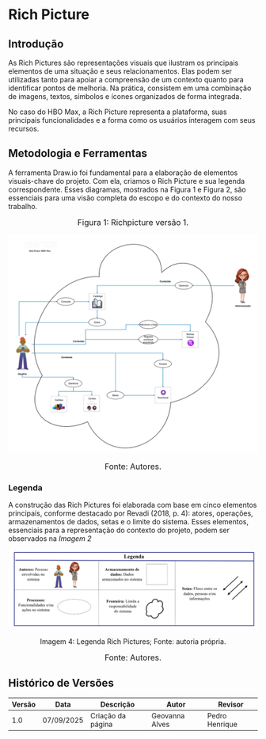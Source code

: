 # Rich Picture

##  Introdução
As Rich Pictures são representações visuais que ilustram os principais elementos de uma situação e seus relacionamentos. Elas podem ser utilizadas tanto para apoiar a compreensão de um contexto quanto para identificar pontos de melhoria. Na prática, consistem em uma combinação de imagens, textos, símbolos e ícones organizados de forma integrada.

No caso do HBO Max, a Rich Picture representa a plataforma, suas principais funcionalidades e a forma como os usuários interagem com seus recursos.

## Metodologia e Ferramentas
A ferramenta Draw.io foi fundamental para a elaboração de elementos visuais-chave do projeto. Com ela, criamos o Rich Picture e sua legenda correspondente. Esses diagramas, mostrados na Figura 1 e Figura 2, são essenciais para uma visão completa do escopo e do contexto do nosso trabalho.

<font size="3"><p style="text-align: center">Figura 1: Richpicture versão 1.</p></font>

![Richpicturev1](../img/RichPicture.png)

<font size="3"><p style="text-align: center">Fonte: Autores.</p></font>


### Legenda 

A construção das Rich Pictures foi elaborada com base em cinco elementos principais, conforme destacado por Revadi (2018, p. 4): atores, operações, armazenamentos de dados, setas e o limite do sistema. Esses elementos, essenciais para a representação do contexto do projeto, podem ser observados na *Imagem 2*

<center>

![Legenda Rich Picture](../img/RichPicture-leg.png "Rich Picture Micro Version 1")

<figcaption>Imagem 4: Legenda Rich Pictures; Fonte: autoria própria.</figcaption>

</center>

<font size="3"><p style="text-align: center">Fonte: Autores.</p></font>


## Histórico de Versões

| Versão | Data       | Descrição                   | Autor             | Revisor         |
|--------|------------|-----------------------------|-------------------|-----------------|
| 1.0    | 07/09/2025 | Criação da página           |  Geovanna Alves   | Pedro Henrique  |